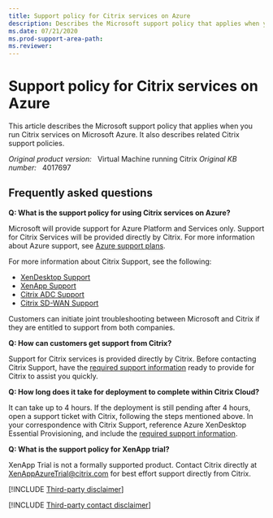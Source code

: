 ```yaml
---
title: Support policy for Citrix services on Azure
description: Describes the Microsoft support policy that applies when you run Citrix services on Microsoft Azure. Also describes related Citrix support policies.
ms.date: 07/21/2020
ms.prod-support-area-path: 
ms.reviewer: 
---
```

# Support policy for Citrix services on Azure

This article describes the Microsoft support policy that applies when you run Citrix services on Microsoft Azure. It also describes related Citrix support policies.

_Original product version:_ &nbsp; Virtual Machine running Citrix
_Original KB number:_ &nbsp; 4017697

## Frequently asked questions

**Q: What is the support policy for using Citrix services on Azure?**

Microsoft will provide support for Azure Platform and Services only. Support for Citrix Services will be provided directly by Citrix. For more information about Azure support, see [Azure support plans](https://azure.microsoft.com/support/plans/).

For more information about Citrix Support, see the following:

- [XenDesktop Support](https://www.citrix.com/products/additional-products)
- [XenApp Support](https://www.citrix.com/products/additional-products)
- [Citrix ADC Support](https://support.citrix.com/plp/products/citrix_adc/tabs/popular-solutions)
- [Citrix SD-WAN Support](https://support.citrix.com/plp/products/citrix_sd_wan/tabs/popular-solutions)

Customers can initiate joint troubleshooting between Microsoft and Citrix if they are entitled to support from both companies.

**Q: How can customers get support from Citrix?**

Support for Citrix services is provided directly by Citrix. Before contacting Citrix Support, have the [required support information](https://support.citrix.com/article/CTX221287) ready to provide for Citrix to assist you quickly.

**Q: How long does it take for deployment to complete within Citrix Cloud?**

It can take up to 4 hours. If the deployment is still pending after 4 hours, open a support ticket with Citrix, following the steps mentioned above. In your correspondence with Citrix Support, reference Azure XenDesktop Essential Provisioning, and include the [required support information](https://support.citrix.com/article/CTX221287).

**Q: What is the support policy for XenApp trial?**

XenApp Trial is not a formally supported product. Contact Citrix directly at [XenAppAzureTrial@citrix.com](mailto:XenAppAzureTrial@citrix.com) for best effort support directly from Citrix.

[!INCLUDE [Third-party disclaimer](../../includes/third-party-disclaimer.md)]

[!INCLUDE [Third-party contact disclaimer](../../includes/third-party-contact-disclaimer.md)]
